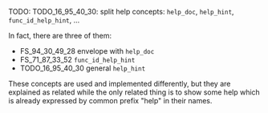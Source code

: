 
TODO: TODO_16_95_40_30: split help concepts: `help_doc`, `help_hint`, `func_id_help_hint`, ... 

In fact, there are three of them:
*   FS_94_30_49_28 envelope with `help_doc`
*   FS_71_87_33_52 `func_id_help_hint`
*   TODO_16_95_40_30 general `help_hint`

These concepts are used and implemented differently,
but they are explained as related while the only related thing is to show some help which is
already expressed by common prefix "help" in their names.
